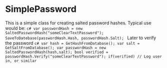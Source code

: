  SimplePassword
 ======================

 This is a simple class for creating salted password hashes.
 Typical use would be:
     ```c#
	 var passwordHash = new SaltedPasswordHash("someClearTextPassword");
	 SaveToDatebase(passwordHash.Hash, passwordHash.Salt);
	 ```
Later to verify the password
	```c#
	var hash = GetHashFromDatabase();
	var salt = GetSaltFromDatabase();
	var passwordHash = new SaltedPasswordHash(hash,salt);
	bool verified = passwordHash.Verify("someClearTextPassword");
	if(verified)
		// Log user in, or similar
	```


	